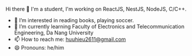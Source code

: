 Hi there 👋
I'm a student, I'm working on ReactJS, NestJS, NodeJS, C/C++.

- 👀 I’m interested in reading books, playing soccer.
- 🌱 I’m currently learning Faculty of Electronics and Telecommunication Engineering, Da Nang University
- 📫 How to reach me: huuhieu2611@gmail.com
- 😄 Pronouns: he/him

<!---
huuhieu2611/huuhieu2611 is a ✨ special ✨ repository because its `README.md` (this file) appears on your GitHub profile.
You can click the Preview link to take a look at your changes.
--->
